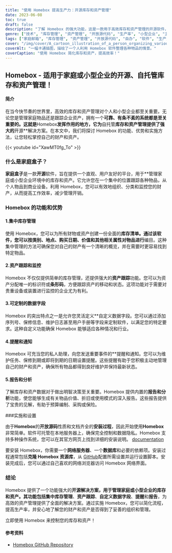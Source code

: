 ```yaml
---
title: "使用 Homebox 提高生产力：开源库存和资产管理"
date: 2023-06-08
toc: true
draft: false
description: "了解 Homebox 的强大功能，这是一款用于高效库存和资产管理的开源软件，可提高家庭或小型企业的生产力。"
genre: ["技术", "库存管理", "资产管理", "开放源代码", "生产率", "小型企业", "主页管理", "自托管", "软件", "组织结构"]
tags: ["家庭邮箱", "库存管理", "资产管理", "开放源代码", "自办", "软件", "生产力", "小型企业", "家庭管理", "组织", "集中库存", "资产追踪", "自定义数据字段", "提醒", "报告", "数据隐私", "合规性", "政府法规", "网络服务器", "资料库", "安装过程", "GitHub 存储库", "数据安全", "隐私", "记账", "数据隐私与安全", "安装说明", "网络界面", "数据隐私", "遵守当地法律"]
cover: "/img/cover/A_cartoon_illustration_of_a_person_organizing_various_items.png"
coverAlt: "一幅卡通插图，描绘了一个人利用 Homebox 软件整理各种物品的情景。"
coverCaption: "使用 Homebox 简化库存和资产，提高效率！"
---
```


## Homebox - 适用于家庭或小型企业的开源、自托管库存和资产管理！

#### 简介

在当今快节奏的世界里，高效的库存和资产管理对个人和小型企业都至关重要。无论您是管理家庭物品还是跟踪企业资产，拥有一个**可靠、有条不紊的系统都是至关重要的。这就是**Homebox**发挥作用的地方，它为**自托管**库存和资产管理提供了强大的**开源**解决方案。在本文中，我们将探讨 Homebox 的功能、优势和实施方法，让您轻松掌控自己的财产和资产。

{{< youtube id="XawMT0fg_To" >}}

### 什么是家庭盒子？

**家庭盒子**是一款**开源**软件，旨在提供一个直观、用户友好的平台，用于**管理家庭或小型企业环境中的库存和资产。它允许您在一个集中的位置跟踪各种物品，从个人物品到商业设备。利用 Homebox，您可以有效地组织、分类和监控您的财产，从而提高工作效率，减少管理开销。

### Homebox 的功能和优势

#### 1.集中库存管理

使用 Homebox，您可以为所有财物或资产创建一份全面的**库存清单。通过该软件，您可以按类别、地点、购买日期、价值和其他相关属性对物品进行**编目。这种集中管理的方法可确保您对自己的财产有一个清晰的概览，并在需要时更容易找到特定物品。

#### 2.资产跟踪和监控

Homebox 不仅仅提供简单的库存管理，还提供强大的**资产跟踪**功能。您可以为资产分配唯一的标识符或**条形码**，方便跟踪资产的移动和状态。这项功能对于需要对贵重设备或装置进行监控的企业尤为有利。

#### 3.可定制的数据字段

Homebox 的突出特点之一是允许您灵活定义**自定义数据字段。您可以通过添加序列号、保修信息、维护日志甚至用户手册等字段来定制软件，以满足您的特定要求。这种自定义功能确保 Homebox 能够适应各种情况和行业。

#### 4.提醒和通知

Homebox 可充当您的私人助理，向您发送重要事件的**提醒和通知。您可以为维护任务、保修到期或即将到期的日期设置提醒。这些提醒有助于您积极主动地管理自己的财产和资产，确保所有物品都得到良好维护并保持最新状态。

#### 5.报告和分析

了解库存和资产数据对于做出明智决策至关重要。Homebox 提供内置的**报告和分析**功能，使您能够生成有关物品价值、折旧或使用模式的深入报告。这些报告提供了宝贵的见解，有助于预算编制、采购或保险。

###实施和设置

由于**Homebox**的**开放源码**性质和文档齐全的**安装过程**，因此开始使用**Homebox**非常简单。软件可托管在本地服务器上，确保完全控制和数据隐私。Homebox 支持多种操作系统，您可以在其官方网页上找到详细的安装说明。 [documentation](https://hay-kot.github.io/homebox/)

要安装 Homebox，你需要一个**网络服务器**、一个**数据库**和必要的依赖项。安装过程通常包括**克隆 Homebox 资源库**，从 [GitHub](https://github.com/hay-kot/homebox)配置所需设置并运行设置脚本。安装完成后，您可以通过自己喜欢的网络浏览器访问 Homebox 网络界面。

### 结论

Homebox 提供了一个功能强大的**开源解决方案，**用于管理家庭或小型企业的库存和资产。其功能包括**集中库存管理**、**资产跟踪**、**自定义数据字段**、**提醒**和**报告**，为高效的资产管理提供了全面的解决方案。通过实施 Homebox，您可以简化流程，提高生产率，并安心地了解您的财产和资产是否得到了妥善的组织和管理。

立即使用 Homebox 来控制您的库存和资产！

#### 参考资料
- [Homebox GitHub Repository](https://hay-kot.github.io/homebox/)